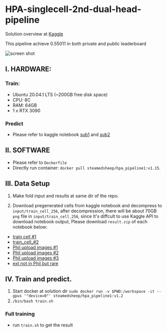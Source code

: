 # HPA-singlecell-2nd-dual-head-pipeline

Solution overview at [Kaggle](https://www.kaggle.com/c/hpa-single-cell-image-classification/discussion/238645)

This pipeline achieve 0.55011 in both private and public leaderboard

![screen shot](https://i.ibb.co/m85JkPC/figure1.png)

## I. HARDWARE:
### Train:
* Ubuntu 20.04.1 LTS (~200GB free disk space)
* CPU: 8C
* RAM: 64GB
* 1 x RTX 3090

### Predict
* Please refer to kaggle notebook [sub1](https://www.kaggle.com/steamedsheep/hpa-final-submission-2-candidate-ii) and [sub2](https://www.kaggle.com/steamedsheep/draft-of-submission-of-dakiro-model-sunzi-w0-5?scriptVersionId=62584023)

## II. SOFTWARE
* Please refer to `Dockerfile`
* Directly run container: `docker pull steamedsheep/hpa_pipeline1:v1.15`.

## III. Data Setup

1. Make fold input and results at same dir of the repo.

2. Download pregenerated cells from kaggle notebook and decompress to `input/train_cell_256`, after decompression, there will be
about 70GB `png` file in `input/train_cell_256`, since It's diffcult to use Kaggle API to download notebook output, Please download `result.zip` of each notebook below:
* [train cell #1](https://www.kaggle.com/steamedsheep/hpa-cellslicing-256-fix-i)
* [train_cell_#2](https://www.kaggle.com/steamedsheep/hpa-cellslicing-ii-fix-256)
* [Phil upload images #1](https://www.kaggle.com/steamedsheep/hpa-cellslicing-256-fix-external-i)
* [Phil upload images #2](https://www.kaggle.com/steamedsheep/hpa-cellslicing-256-fix-external-ii)
* [Phil upload images #3](https://www.kaggle.com/steamedsheep/hpa-cellslicing-256-fix-external-iii)
* [ext not in Phil but rare](https://www.kaggle.com/steamedsheep/hpa-cellslicing-256-fix-external-rare-i)

## IV. Train and predict.
1. Start docker at solution dir `sudo docker run -v $PWD:/workspace -it --gpus '"device=0"' steamedsheep/hpa_pipeline1:v1.2`
2. `/bin/bash train.sh`

### Full training
* run `train.sh` to get the result